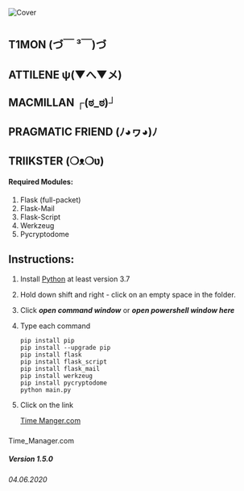 ![Cover](https://github.com/T1GIT/time_manager/blob/master/images/cover.jpg?raw=true)
#
## T1MON (づ￣ ³￣)づ
## ATTILENE ψ(▼へ▼メ)
## MACMILLAN ┌(ಠ_ಠ)┘ 
## PRAGMATIC FRIEND (ﾉ◕ヮ◕)ﾉ 
## TRIIKSTER (❍ᴥ❍ʋ) 


#### Required Modules:
1) Flask (full-packet)
2) Flask-Mail
3) Flask-Script
4) Werkzeug
5) Pycryptodome
## Instructions:
1. Install [Python](https://www.python.org/ftp/python/3.8.3/python-3.8.3.exe) at least version 3.7
3. Hold down shift and right - click on an empty space in the folder.
4. Click _**open command window**_ or _**open powershell window here**_
5. Type each command
    ```
    pip install pip
    pip install --upgrade pip
    pip install flask
    pip install flask_script
    pip install flask_mail
    pip install werkzeug
    pip install pycryptodome
    python main.py
    ```
6. Click on the link

    [Time Manger.com](http://127.0.0.1:5000/)



###
Time_Manager.com
##### Version 1.5.0
###### 04.06.2020
